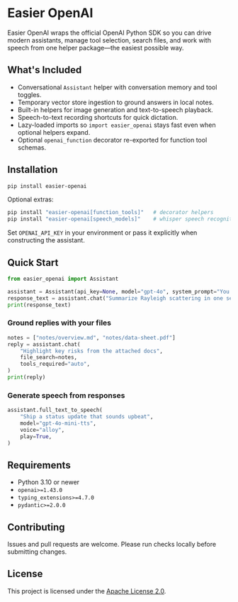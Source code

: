 # Easier OpenAI

Easier OpenAI wraps the official OpenAI Python SDK so you can drive modern assistants, manage tool selection, search files, and work with speech from one helper package—the easiest possible way.

## What's Included
- Conversational `Assistant` helper with conversation memory and tool toggles.
- Temporary vector store ingestion to ground answers in local notes.
- Built-in helpers for image generation and text-to-speech playback.
- Speech-to-text recording shortcuts for quick dictation.
- Lazy-loaded imports so `import easier_openai` stays fast even when optional helpers expand.
- Optional `openai_function` decorator re-exported for function tool schemas.

## Installation
```bash
pip install easier-openai
```

Optional extras:
```bash
pip install "easier-openai[function_tools]"   # decorator helpers
pip install "easier-openai[speech_models]"    # whisper speech recognition models
```

Set `OPENAI_API_KEY` in your environment or pass it explicitly when constructing the assistant.

## Quick Start
```python
from easier_openai import Assistant

assistant = Assistant(api_key=None, model="gpt-4o", system_prompt="You are concise.")
response_text = assistant.chat("Summarize Rayleigh scattering in one sentence.")
print(response_text)
```

### Ground replies with your files
```python
notes = ["notes/overview.md", "notes/data-sheet.pdf"]
reply = assistant.chat(
    "Highlight key risks from the attached docs",
    file_search=notes,
    tools_required="auto",
)
print(reply)
```

### Generate speech from responses
```python
assistant.full_text_to_speech(
    "Ship a status update that sounds upbeat",
    model="gpt-4o-mini-tts",
    voice="alloy",
    play=True,
)
```

## Requirements
- Python 3.10 or newer
- `openai>=1.43.0`
- `typing_extensions>=4.7.0`
- `pydantic>=2.0.0`

## Contributing
Issues and pull requests are welcome. Please run checks locally before submitting changes.

## License
This project is licensed under the [Apache License 2.0](LICENSE).
